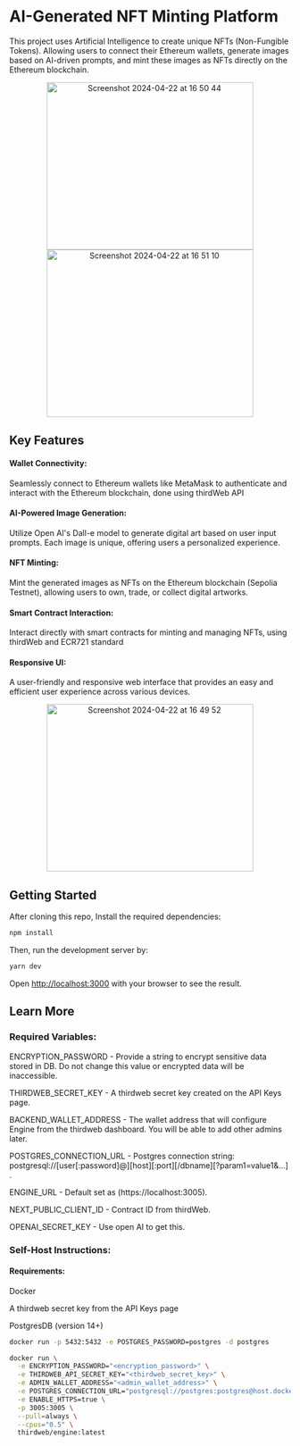 # AI-Generated NFT Minting Platform
This project uses Artificial Intelligence to create unique NFTs (Non-Fungible Tokens). Allowing users to connect their Ethereum wallets, generate images based on AI-driven prompts, and mint these images as NFTs directly on the Ethereum blockchain.

<p align="center">
  <img width="370" height="300" alt="Screenshot 2024-04-22 at 16 50 44" src="https://github.com/ebin-sabu/AI-Generated-NFTs/assets/49438210/895f67b7-4081-4a52-82c3-6aecee8798c1">
  <img width="370" height="300" alt="Screenshot 2024-04-22 at 16 51 10" src="https://github.com/ebin-sabu/AI-Generated-NFTs/assets/49438210/6c00f0fc-151b-4adf-bad6-87035aa76afe">
</p>

## Key Features

#### Wallet Connectivity: 
Seamlessly connect to Ethereum wallets like MetaMask to authenticate and interact with the Ethereum blockchain, done using thirdWeb API

#### AI-Powered Image Generation: 
Utilize Open AI's Dall-e model to generate digital art based on user input prompts. Each image is unique, offering users a personalized experience.

#### NFT Minting: 
Mint the generated images as NFTs on the Ethereum blockchain (Sepolia Testnet), allowing users to own, trade, or collect digital artworks.

#### Smart Contract Interaction: 
Interact directly with smart contracts for minting and managing NFTs, using thirdWeb and ECR721 standard

#### Responsive UI: 
A user-friendly and responsive web interface that provides an easy and efficient user experience across various devices.

<p align="center">
 <img width="370" height="300" alt="Screenshot 2024-04-22 at 16 49 52" src="https://github.com/ebin-sabu/AI-Generated-NFTs/assets/49438210/c8169060-836e-405c-8536-d0ceccdbb211">
</p>

## Getting Started

After cloning this repo, Install the required dependencies:

```bash
npm install
```

Then, run the development server by:

```bash
yarn dev
```

Open [http://localhost:3000](http://localhost:3000) with your browser to see the result.


## Learn More

### Required Variables:

ENCRYPTION_PASSWORD -	Provide a string to encrypt sensitive data stored in DB. Do not change this value or encrypted data will be inaccessible.

THIRDWEB_SECRET_KEY -	A thirdweb secret key created on the API Keys page.

BACKEND_WALLET_ADDRESS -	The wallet address that will configure Engine from the thirdweb dashboard. You will be able to add other admins later.

POSTGRES_CONNECTION_URL -	Postgres connection string: postgresql://[user[:password]@][host][:port][/dbname][?param1=value1&...] .

ENGINE_URL - Default set as (https://localhost:3005).

NEXT_PUBLIC_CLIENT_ID - Contract ID from thirdWeb.

OPENAI_SECRET_KEY - Use open AI to get this.


### Self-Host Instructions:

#### Requirements:
Docker

A thirdweb secret key from the API Keys page

PostgresDB (version 14+)

```bash
docker run -p 5432:5432 -e POSTGRES_PASSWORD=postgres -d postgres
```

```bash
docker run \
  -e ENCRYPTION_PASSWORD="<encryption_password>" \
  -e THIRDWEB_API_SECRET_KEY="<thirdweb_secret_key>" \
  -e ADMIN_WALLET_ADDRESS="<admin_wallet_address>" \
  -e POSTGRES_CONNECTION_URL="postgresql://postgres:postgres@host.docker.internal:5432/postgres?sslmode=disable" \
  -e ENABLE_HTTPS=true \
  -p 3005:3005 \
  --pull=always \
  --cpus="0.5" \
  thirdweb/engine:latest
```





